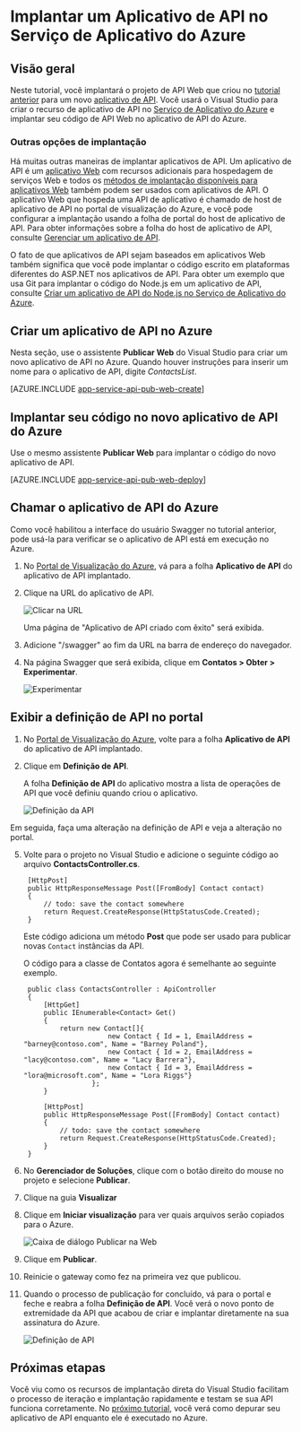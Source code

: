 <properties 
	pageTitle="Implantar um Aplicativo de API no Serviço de Aplicativo do Azure" 
	description="Saiba como implantar um projeto de aplicativo de API em sua assinatura do Azure." 
	services="app-service\api" 
	documentationCenter=".net" 
	authors="bradygaster" 
	manager="wpickett" 
	editor="jimbe"/>

<tags 
	ms.service="app-service-api" 
	ms.workload="web" 
	ms.tgt_pltfrm="dotnet" 
	ms.devlang="na" 
	ms.topic="article" 
	ms.date="08/14/2015" 
	ms.author="tdykstra"/>

# Implantar um Aplicativo de API no Serviço de Aplicativo do Azure 

## Visão geral

Neste tutorial, você implantará o projeto de API Web que criou no [tutorial anterior](app-service-dotnet-create-api-app.md) para um novo [aplicativo de API](app-service-api-apps-why-best-platform.md). Você usará o Visual Studio para criar o recurso de aplicativo de API no [Serviço de Aplicativo do Azure](../app-service/app-service-value-prop-what-is.md) e implantar seu código de API Web no aplicativo de API do Azure.

### Outras opções de implantação

Há muitas outras maneiras de implantar aplicativos de API. Um aplicativo de API é um [aplicativo Web](../app-service-web/app-service-web-overview.md) com recursos adicionais para hospedagem de serviços Web e todos os [métodos de implantação disponíveis para aplicativos Web](../app-service-web/web-sites-deploy.md) também podem ser usados com aplicativos de API. O aplicativo Web que hospeda uma API de aplicativo é chamado de host de aplicativo de API no portal de visualização do Azure, e você pode configurar a implantação usando a folha de portal do host de aplicativo de API. Para obter informações sobre a folha do host de aplicativo de API, consulte [Gerenciar um aplicativo de API](app-service-api-manage-in-portal.md).

O fato de que aplicativos de API sejam baseados em aplicativos Web também significa que você pode implantar o código escrito em plataformas diferentes do ASP.NET nos aplicativos de API. Para obter um exemplo que usa Git para implantar o código do Node.js em um aplicativo de API, consulte [Criar um aplicativo de API do Node.js no Serviço de Aplicativo do Azure](app-service-api-nodejs-api-app.md).
 
## <a id="provision"></a>Criar um aplicativo de API no Azure 

Nesta seção, use o assistente **Publicar Web** do Visual Studio para criar um novo aplicativo de API no Azure. Quando houver instruções para inserir um nome para o aplicativo de API, digite *ContactsList*.

[AZURE.INCLUDE [app-service-api-pub-web-create](../../includes/app-service-api-pub-web-create.md)]

## <a id="deploy"></a>Implantar seu código no novo aplicativo de API do Azure

Use o mesmo assistente **Publicar Web** para implantar o código do novo aplicativo de API.

[AZURE.INCLUDE [app-service-api-pub-web-deploy](../../includes/app-service-api-pub-web-deploy.md)]

## Chamar o aplicativo de API do Azure 

Como você habilitou a interface do usuário Swagger no tutorial anterior, pode usá-la para verificar se o aplicativo de API está em execução no Azure.

1. No [Portal de Visualização do Azure](https://portal.azure.com), vá para a folha **Aplicativo de API** do aplicativo de API implantado.

2. Clique na URL do aplicativo de API.

	![Clicar na URL](./media/app-service-dotnet-deploy-api-app/clickurl.png)

	Uma página de "Aplicativo de API criado com êxito" será exibida.

3. Adicione "/swagger" ao fim da URL na barra de endereço do navegador.

4. Na página Swagger que será exibida, clique em **Contatos > Obter > Experimentar**.

	![Experimentar](./media/app-service-dotnet-deploy-api-app/swaggerui.png)

## Exibir a definição de API no portal

1. No [Portal de Visualização do Azure](https://portal.azure.com), volte para a folha **Aplicativo de API** do aplicativo de API implantado.

4. Clique em **Definição de API**.
 
	A folha **Definição de API** do aplicativo mostra a lista de operações de API que você definiu quando criou o aplicativo.

	![Definição da API](./media/app-service-dotnet-deploy-api-app/29-api-definition-v3.png)

Em seguida, faça uma alteração na definição de API e veja a alteração no portal.

5. Volte para o projeto no Visual Studio e adicione o seguinte código ao arquivo **ContactsController.cs**.   

		[HttpPost]
		public HttpResponseMessage Post([FromBody] Contact contact)
		{
			// todo: save the contact somewhere
			return Request.CreateResponse(HttpStatusCode.Created);
		}

	Este código adiciona um método **Post** que pode ser usado para publicar novas `Contact` instâncias da API.

	O código para a classe de Contatos agora é semelhante ao seguinte exemplo.

		public class ContactsController : ApiController
		{
		    [HttpGet]
		    public IEnumerable<Contact> Get()
		    {
		        return new Contact[]{
		                    new Contact { Id = 1, EmailAddress = "barney@contoso.com", Name = "Barney Poland"},
		                    new Contact { Id = 2, EmailAddress = "lacy@contoso.com", Name = "Lacy Barrera"},
		                    new Contact { Id = 3, EmailAddress = "lora@microsoft.com", Name = "Lora Riggs"}
		                };
		    }
		
		    [HttpPost]
		    public HttpResponseMessage Post([FromBody] Contact contact)
		    {
		        // todo: save the contact somewhere
		        return Request.CreateResponse(HttpStatusCode.Created);
		    }
		}

7. No **Gerenciador de Soluções**, clique com o botão direito do mouse no projeto e selecione **Publicar**.

9. Clique na guia **Visualizar**

10. Clique em **Iniciar visualização** para ver quais arquivos serão copiados para o Azure.

	![Caixa de diálogo Publicar na Web](./media/app-service-dotnet-deploy-api-app/39-re-publish-preview-step-v2.png)

11. Clique em **Publicar**.

6. Reinicie o gateway como fez na primeira vez que publicou.

12. Quando o processo de publicação for concluído, vá para o portal e feche e reabra a folha **Definição de API**. Você verá o novo ponto de extremidade da API que acabou de criar e implantar diretamente na sua assinatura do Azure.

	![Definição de API](./media/app-service-dotnet-deploy-api-app/38-portal-with-post-method-v4.png)

## Próximas etapas

Você viu como os recursos de implantação direta do Visual Studio facilitam o processo de iteração e implantação rapidamente e testam se sua API funciona corretamente. No [próximo tutorial](../app-service-dotnet-remotely-debug-api-app.md), você verá como depurar seu aplicativo de API enquanto ele é executado no Azure.
 

<!---HONumber=August15_HO8-->